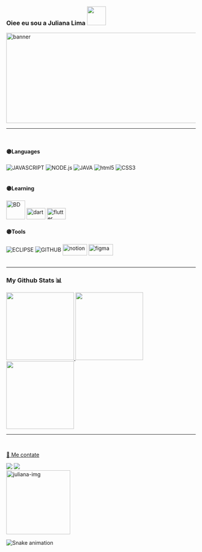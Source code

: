 ### Oiee eu sou a Juliana Lima <img src="https://media.giphy.com/media/mGcNjsfWAjY5AEZNw6/giphy.gif" width="50">
<!--cabeçalho-->

<img align="center" src="https://c.tenor.com/_zbsJOBoVOEAAAAC/banner.gif" alt="banner" width="900" height="240">
<hr>

<!--meio-->
<div style="display: inline_block"><br>
  <h4>🟣Languages</h4>
  <img align="center" alt="JAVASCRIPT" src="https://img.shields.io/badge/JavaScript-323330?style=for-the-badge&logo=javascript&logoColor=F7DF1E">
   <img align="center" alt="NODE.js"  src="https://img.shields.io/badge/Node.js-43853D?style=for-the-badge&logo=node.js&logoColor=white"/>
   <img align="center" alt="JAVA"  src="https://img.shields.io/badge/Java-ED8B00?style=for-the-badge&logo=java&logoColor=white"/>
 <img align="center" alt="html5"  src="https://img.shields.io/badge/HTML5-E34F26?style=for-the-badge&logo=html5&logoColor=white"/>
 <img align="center" alt="CSS3" src="https://img.shields.io/badge/CSS3-1572B6?style=for-the-badge&logo=css3&logoColor=white">
  
 
 
</div>


<br>

<div>
   <h4>🟣Learning</h4>
  <img alt="BD" src="https://cdn-icons-png.flaticon.com/512/148/148825.png" width="50" height="50"/>
   <img alt="dart" src="https://img.shields.io/badge/Flutter-%2302569B.svg?" width="50" height="30"/>
    <img alt="flutter" src="https://img.shields.io/badge/dart-%230175C2.svg?" width="50" height="30"/>
</div>

<div>
  <h4>🟣Tools</h4>
  <img align="center" alt="ECLIPSE" src="https://img.shields.io/badge/Eclipse-2C2255?style=for-the-badge&logo=eclipse&logoColor=white">
   <img align="center" alt="GITHUB" src="https://img.shields.io/badge/GitHub-100000?style=for-the-badge&logo=github&logoColor=white">
    <img align="center" alt="notion"  height="30" width="65"  src="https://img.shields.io/badge/Notion-%23000000.svg">
    <img align="center" alt="figma"  height="30" width="65"  src="https://img.shields.io/badge/figma-%23F24E1E.svg?style=plastic&logo=figma&logoColor=white">

    
  <div>
<br>
<hr>

<!--ícones e imagem das estatísticas-->
<div>
  <h3>My Github Stats 📊</h3>
  <a href="https://github.com/Juliana-L1ma">
  <img height="180em" src="https://github-readme-stats.vercel.app/api?username=Juliana-L1ma&show_icons=true&theme=dracula&include_all_commits=true&count_private=true"/>
    
  <img height="180em" src="https://github-readme-stats.vercel.app/api/top-langs/?username=Juliana-L1ma&layout=compact&langs_count=7&theme=dracula"/>
    
 <img height="180em" src="https://github-readme-streak-stats.herokuapp.com/?user=Juliana-L1ma&theme=dracula&hide_border=false"/>

<hr>
</div>

<br>
<!--links para contato-->
<div>
  <p>📩 Me contate</p>
  <a href = "mailto:jp6001707@gmail.com"><img src="https://img.shields.io/badge/Gmail-D14836?style=for-the-badge&logo=gmail&logoColor=white" target="_blank"></a>
  <a href="https://www.linkedin.com/in/juliana-lima-aa3b79230/" target="_blank"><img src="https://img.shields.io/badge/-LinkedIn-%230077B5?style=for-the-badge&logo=linkedin&logoColor=white" target="_blank"></a> 
</div>
  
  <img  width="170px" height="170px" alt="juliana-img" src="https://encrypted-tbn0.gstatic.com/images?q=tbn:ANd9GcQROMkA-V9nFpgs6sR3-ZlvbN7jW6sh970rp39P_2M&s">

<!--animação-->
![Snake animation](https://github.com/rafaballerini2/rafaballerini2/blob/output/github-contribution-grid-snake.svg)

 
